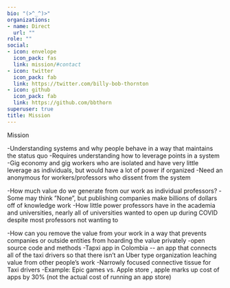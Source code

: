 ```yaml
---
bio: "(>^_^)>"
organizations:
- name: Direct
  url: ""
role: ""
social:
- icon: envelope
  icon_pack: fas
  link: mission/#contact
- icon: twitter
  icon_pack: fab
  link: https://twitter.com/billy-bob-thornton
- icon: github
  icon_pack: fab
  link: https://github.com/bbthorn
superuser: true
title: Mission
---
```


Mission

-Understanding systems and why people behave in a way that maintains the status quo
	-Requires understanding how to leverage points in a system
	-Gig economy and gig workers who are isolated and have very little leverage as individuals, but would have a lot of power if organized
	-Need an anonymous for workers/professors who dissent from the system

-How much value do we generate from our work as individual professors?
	-Some may think ”None”, but publishing companies make billions of dollars off of knowledge work
-How little power professors have in the academia and universities, nearly all of universities wanted to open up during COVID despite most professors not wanting to

-How can you remove the value from your work in a way that prevents companies or outside entities from hoarding the value privately
	-open source code and methods
	-Tapxi app in Colombia -- an app that connects all of the taxi drivers so that there isn’t an Uber type organization leaching value from other people’s work
		-Narrowly focused connective tissue for Taxi drivers
	-Example: Epic games vs. Apple store , apple marks up cost of apps by 30% (not the actual cost of running an app store)
